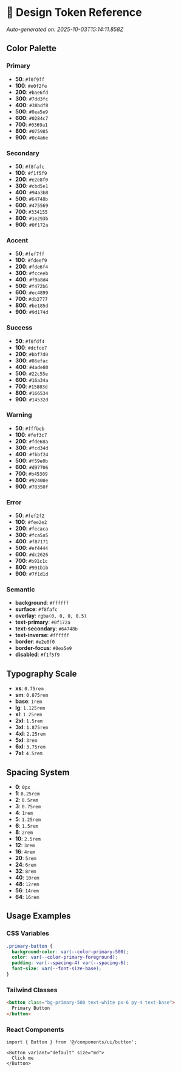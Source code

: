 
# 🎨 Design Token Reference

*Auto-generated on: 2025-10-03T15:14:11.858Z*

## Color Palette

### Primary

- **50**: `#f0f9ff`
- **100**: `#e0f2fe`
- **200**: `#bae6fd`
- **300**: `#7dd3fc`
- **400**: `#38bdf8`
- **500**: `#0ea5e9`
- **600**: `#0284c7`
- **700**: `#0369a1`
- **800**: `#075985`
- **900**: `#0c4a6e`

### Secondary

- **50**: `#f8fafc`
- **100**: `#f1f5f9`
- **200**: `#e2e8f0`
- **300**: `#cbd5e1`
- **400**: `#94a3b8`
- **500**: `#64748b`
- **600**: `#475569`
- **700**: `#334155`
- **800**: `#1e293b`
- **900**: `#0f172a`

### Accent

- **50**: `#fef7ff`
- **100**: `#fdeef9`
- **200**: `#fde6f4`
- **300**: `#fcceeb`
- **400**: `#f9a8d4`
- **500**: `#f472b6`
- **600**: `#ec4899`
- **700**: `#db2777`
- **800**: `#be185d`
- **900**: `#9d174d`

### Success

- **50**: `#f0fdf4`
- **100**: `#dcfce7`
- **200**: `#bbf7d0`
- **300**: `#86efac`
- **400**: `#4ade80`
- **500**: `#22c55e`
- **600**: `#16a34a`
- **700**: `#15803d`
- **800**: `#166534`
- **900**: `#14532d`

### Warning

- **50**: `#fffbeb`
- **100**: `#fef3c7`
- **200**: `#fde68a`
- **300**: `#fcd34d`
- **400**: `#fbbf24`
- **500**: `#f59e0b`
- **600**: `#d97706`
- **700**: `#b45309`
- **800**: `#92400e`
- **900**: `#78350f`

### Error

- **50**: `#fef2f2`
- **100**: `#fee2e2`
- **200**: `#fecaca`
- **300**: `#fca5a5`
- **400**: `#f87171`
- **500**: `#ef4444`
- **600**: `#dc2626`
- **700**: `#b91c1c`
- **800**: `#991b1b`
- **900**: `#7f1d1d`

### Semantic

- **background**: `#ffffff`
- **surface**: `#f8fafc`
- **overlay**: `rgba(0, 0, 0, 0.5)`
- **text-primary**: `#0f172a`
- **text-secondary**: `#64748b`
- **text-inverse**: `#ffffff`
- **border**: `#e2e8f0`
- **border-focus**: `#0ea5e9`
- **disabled**: `#f1f5f9`

## Typography Scale  

- **xs**: `0.75rem`
- **sm**: `0.875rem`
- **base**: `1rem`
- **lg**: `1.125rem`
- **xl**: `1.25rem`
- **2xl**: `1.5rem`
- **3xl**: `1.875rem`
- **4xl**: `2.25rem`
- **5xl**: `3rem`
- **6xl**: `3.75rem`
- **7xl**: `4.5rem`

## Spacing System

- **0**: `0px`
- **1**: `0.25rem`
- **2**: `0.5rem`
- **3**: `0.75rem`
- **4**: `1rem`
- **5**: `1.25rem`
- **6**: `1.5rem`
- **8**: `2rem`
- **10**: `2.5rem`
- **12**: `3rem`
- **16**: `4rem`
- **20**: `5rem`
- **24**: `6rem`
- **32**: `8rem`
- **40**: `10rem`
- **48**: `12rem`
- **56**: `14rem`
- **64**: `16rem`

## Usage Examples

### CSS Variables

```css
.primary-button {
  background-color: var(--color-primary-500);
  color: var(--color-primary-foreground);
  padding: var(--spacing-4) var(--spacing-6);
  font-size: var(--font-size-base);
}
```

### Tailwind Classes

```html
<button class="bg-primary-500 text-white px-6 py-4 text-base">
  Primary Button
</button>
```

### React Components

```tsx
import { Button } from '@/components/ui/button';

<Button variant="default" size="md">
  Click me
</Button>
```
